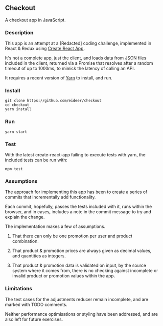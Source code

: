## Checkout

A checkout app in JavaScript.

### Description

This app is an attempt at a [Redacted] coding challenge, implemented in React & Redux using [Create React App](https://github.com/facebookincubator/create-react-app).

It's not a complete app, just the client, and loads data from JSON files included in the client, returned via a Promise that resolves after a random timeout of up to 1000ms, to mimick the latency of calling an API.

It requires a recent version of [Yarn](https://github.com/yarnpkg/yarn) to install, and run.

### Install

    git clone https://github.com/eideer/checkout
    cd checkout
    yarn install

### Run

    yarn start

### Test

With the latest create-react-app failing to execute tests with yarn, the included tests can be run with:

    npm test

### Assumptions

The approach for implementing this app has been to create a series of commits that incrementally add functionality.

Each commit, hopefully, passes the tests included with it, runs within the browser, and in cases, includes a note in the commit message to try and explain the change.

The implementation makes a few of assumptions.

1. That there can only be one promotion per user and product combination.

2. That product & promotion prices are always given as decimal values, and quantities as integers.

3. That product & promotion data is validated on input, by the source system where it comes from, there is no checking against incomplete or invalid product or promotion values within the app.

### Limitations

The test cases for the adjustments reducer remain incomplete, and are marked with TODO comments.

Neither performance optimisations or styling have been addressed, and are also left for future exercises.
